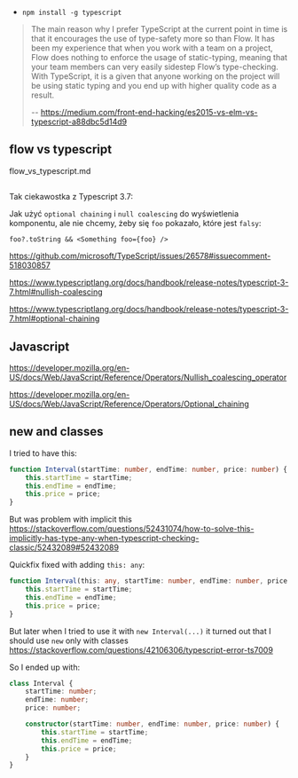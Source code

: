 - `npm install -g typescript`

>The main reason why I prefer TypeScript at the current point in time is that it encourages the use of type-safety more so than Flow. It has been my experience that when you work with a team on a project, Flow does nothing to enforce the usage of static-typing, meaning that your team members can very easily sidestep Flow’s type-checking. With TypeScript, it is a given that anyone working on the project will be using static typing and you end up with higher quality code as a result.
>
>-- https://medium.com/front-end-hacking/es2015-vs-elm-vs-typescript-a88dbc5d14d9

## flow vs typescript

flow_vs_typescript.md

##

Tak ciekawostka z Typescript 3.7:

Jak użyć `optional chaining` i `null coalescing` do wyświetlenia komponentu, ale nie chcemy, żeby się `foo` pokazało, które jest `falsy`:

`foo?.toString && <Something foo={foo} />`

https://github.com/microsoft/TypeScript/issues/26578#issuecomment-518030857

https://www.typescriptlang.org/docs/handbook/release-notes/typescript-3-7.html#nullish-coalescing

https://www.typescriptlang.org/docs/handbook/release-notes/typescript-3-7.html#optional-chaining

## Javascript

https://developer.mozilla.org/en-US/docs/Web/JavaScript/Reference/Operators/Nullish_coalescing_operator

https://developer.mozilla.org/en-US/docs/Web/JavaScript/Reference/Operators/Optional_chaining

## new and classes

I tried to have this:

```typescript
function Interval(startTime: number, endTime: number, price: number) {
    this.startTime = startTime;
    this.endTime = endTime;
    this.price = price;
}
```

But was problem with implicit this https://stackoverflow.com/questions/52431074/how-to-solve-this-implicitly-has-type-any-when-typescript-checking-classic/52432089#52432089

Quickfix fixed with adding `this: any`:

```typescript
function Interval(this: any, startTime: number, endTime: number, price: number) {
    this.startTime = startTime;
    this.endTime = endTime;
    this.price = price;
}
```

But later when I tried to use it with `new Interval(...)` it turned out that I should use `new` only with classes https://stackoverflow.com/questions/42106306/typescript-error-ts7009

So I ended up with:

```typescript
class Interval {
    startTime: number;
    endTime: number;
    price: number;

    constructor(startTime: number, endTime: number, price: number) {
        this.startTime = startTime;
        this.endTime = endTime;
        this.price = price;
    }
}
```
